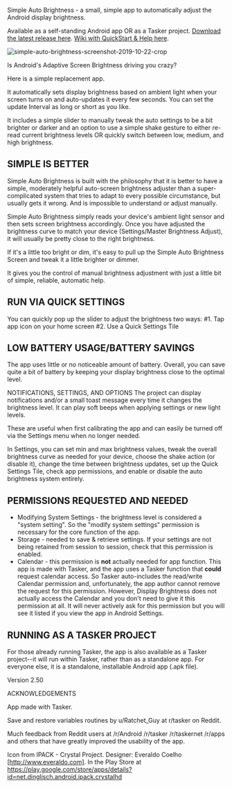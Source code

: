 
Simple Auto Brightness - a small, simple app to automatically adjust the Android display brightness. 

Available as a self-standing Android app OR as a Tasker project. [Download the latest release here](https://github.com/bhugh/android-auto-brightness/releases). [Wiki with QuickStart & Help here](https://github.com/bhugh/android-auto-brightness/wiki).

![simple-auto-brightness-screenshot-2019-10-22-crop](https://user-images.githubusercontent.com/2321668/67357564-34ccac80-f523-11e9-8c56-e4131d0891fb.png)

Is Android's Adaptive Screen Brightness driving you crazy?

Here is a simple replacement app.

It automatically sets display brightness based on ambient light when your screen turns on and auto-updates it every few seconds. You can set the update Interval as long or short as you like.

It includes a simple slider to manually tweak the auto settings to be a bit brighter or darker and an option to use a simple shake gesture to either re-read current brightness levels OR quickly switch between low, medium, and high brightness. 

## SIMPLE IS BETTER
Simple Auto Brightness is built with the philosophy that it is better to have a simple, moderately helpful auto-screen brightness adjuster than a super-complicated system that tries to adapt to every possible circumstance, but usually gets it wrong. And is impossible to understand or adjust manually.

Simple Auto Brightness simply reads your device's ambient light sensor and then sets screen brightness accordingly. Once you have adjusted the brightness curve to match your device (Settings/Master Brightness Adjust), it will usually be pretty close to the right brightness.

If it's a little too bright or dim, it's easy to pull up the Simple Auto Brightness Screen and tweak it a little brighter or dimmer.

It gives you the control of manual brightness adjustment with just a little bit of simple, reliable, automatic help.

## RUN VIA QUICK SETTINGS
You can quickly pop up the slider to adjust the brightness two ways:
  #1. Tap app icon on your home screen 
  #2. Use a Quick Settings Tile

## LOW BATTERY USAGE/BATTERY SAVINGS
The app uses little or no noticeable amount of battery. Overall, you can save quite a bit of battery by keeping your display brightness close to the optimal level.

NOTIFICATIONS, SETTINGS, AND OPTIONS
The project can display notifications and/or a small toast message every time it changes the brightness level. It can play soft beeps when applying settings or new light levels.

These are useful when first calibrating the app and can easily be turned off via the Settings menu when no longer needed.

In Settings, you can set min and max brightness values, tweak the overall brightness curve as needed for your device, choose the shake action (or disable it), change the time between brightness updates, set up the Quick Settings Tile, check app permissions, and enable or disable the auto brightness system entirely. 

## PERMISSIONS REQUESTED AND NEEDED
* Modifying System Settings - the brightness level is considered a "system setting". So the "modify system settings" permission is necessary for the core function of the app.
* Storage - needed to save & retrieve settings. If your settings are not being retained from session to session, check that this permission is enabled.
* Calendar - this permission is **not** actually needed for app function. This app is made with Tasker, and the app uses a Tasker function that **could** request calendar access.  So Tasker auto-includes the read/write Calendar permission and, unfortunately, the app author cannot remove the request for this permission. However, Display Brightness does not actually access the Calendar and you don't need to give it this permission at all.  It will never actively ask for this permission but you will see it listed if you view the app in Android Settings.

## RUNNING AS A TASKER PROJECT
For those already running Tasker, the app is also available as a Tasker project--it will run within Tasker, rather than as a standalone app.  For everyone else, it is a standalone, installable Android app (.apk file).
 
Version 2.50

ACKNOWLEDGEMENTS

App made with Tasker.

Save and restore variables routines by u/Ratchet_Guy at r/tasker on Reddit.

Much feedback from Reddit users at /r/Android /r/tasker  /r/taskernet /r/apps and others that have greatly improved the usability of the app.

Icon from IPACK - Crystal Project. Designer: Everaldo Coelho [http://www.everaldo.com]. In the Play Store at https://play.google.com/store/apps/details?id=net.dinglisch.android.ipack.crystalhd
